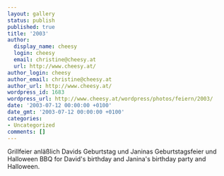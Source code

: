 ```yaml
---
layout: gallery
status: publish
published: true
title: '2003'
author:
  display_name: cheesy
  login: cheesy
  email: christine@cheesy.at
  url: http://www.cheesy.at/
author_login: cheesy
author_email: christine@cheesy.at
author_url: http://www.cheesy.at/
wordpress_id: 1683
wordpress_url: http://www.cheesy.at/wordpress/photos/feiern/2003/
date: '2003-07-12 00:00:00 +0100'
date_gmt: '2003-07-12 00:00:00 +0100'
categories:
- Uncategorized
comments: []
---
```

<!--:de-->Grillfeier anläßlich Davids Geburtstag und Janinas Geburtstagsfeier und Halloween
<!--:--><!--:en-->BBQ for David's birthday and Janina's birthday party and Halloween.
<!--:-->
